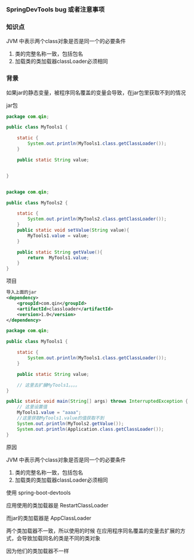 ### SpringDevTools bug 或者注意事项



### 知识点

JVM 中表示两个class对象是否是同一个的必要条件

1. 类的完整名称一致，包括包名
2. 加载类的类加载器classLoader必须相同



### 背景

如果jar的静态变量，被程序同名覆盖的变量会导致，在jar包里获取不到的情况



jar包

```java
package com.qin;

public class MyTools1 {

    static {
        System.out.println(MyTools1.class.getClassLoader());
    }

    public static String value;


}



```



```java
package com.qin;

public class MyTools2 {

    static {
        System.out.println(MyTools2.class.getClassLoader());
    }
    public static void setValue(String value){
        MyTools1.value = value;
    }

    public static String getValue(){
        return  MyTools1.value;
    }
}
```



项目

```xml
导入上面的jar
<dependency>
    <groupId>com.qin</groupId>
    <artifactId>classloader</artifactId>
    <version>1.0</version>
</dependency>
```



```java
package com.qin;

public class MyTools1 {

    static {
        System.out.println(MyTools1.class.getClassLoader());
    }

    public static String value;

    // 这里去扩展MyTools1。。。。
}
```

```java
public static void main(String[] args) throws InterruptedException {
  	// 这里设置值
    MyTools1.value = "aaaa";
    //这里获取MyTools1.value的值获取不到
    System.out.println(MyTools2.getValue());
    System.out.println(Application.class.getClassLoader());
}
```



原因

JVM 中表示两个class对象是否是同一个的必要条件

1. 类的完整名称一致，包括包名
2. 加载类的类加载器classLoader必须相同



使用 spring-boot-devtools

应用使用的类加载器是 RestartClassLoader

而jar的类加载器是 AppClassLoader



两个类加载器不一致，所以使用的时候 在应用程序同名覆盖的变量去扩展的方式，会导致加载同名的类是不同的类对象

因为他们的类加载器不一样



















